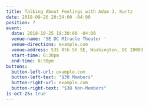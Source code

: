 ```yaml
---
title: Talking About Feelings with Adam J. Kurtz
date: 2018-09-26 20:54:00 -04:00
position: 7
event:
  date: 2018-10-25 18:30:00 -04:00
  venue-name: 'SE DC MIracle Theater '
  venue-directions: example.com
  venue-address: 535 8th St SE, Washington, DC 20003
  start-time: 6:30pm
  end-time: 8:30pm
buttons:
  button-left-url: example.com
  button-left-text: "$30 Members"
  button-right-url: example.com
  button-right-text: "$38 Non-Members"
is-oct-25: true
---
```


